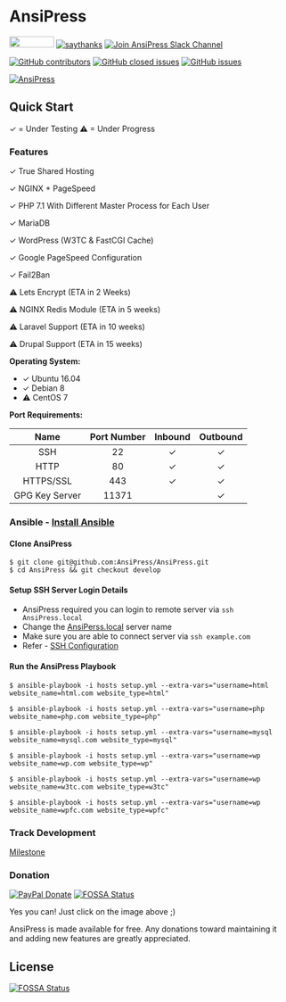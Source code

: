 # AnsiPress

 <a href="https://www.paypal.me/AnsiPress"><img src="https://cloud.githubusercontent.com/assets/1223371/23652872/75a751aa-0350-11e7-8a1f-20460e1e82fa.png" width="80" height="20"></a> [![saythanks](https://img.shields.io/badge/say-thanks-ff69b4.svg)](https://saythanks.io/to/MiteshShah) [![Join AnsiPress Slack Channel](https://ansipress.herokuapp.com/badge.svg)](https://ansipress.herokuapp.com/)

[![GitHub contributors](https://img.shields.io/github/contributors/AnsiPress/AnsiPress.svg)](https://github.com/AnsiPress/AnsiPress/graphs/contributors) [![GitHub closed issues](https://img.shields.io/github/issues-closed/AnsiPress/AnsiPress.svg)](https://github.com/AnsiPress/AnsiPress/issues?q=is%3Aissue+is%3Aclosed) [![GitHub issues](https://img.shields.io/github/issues/AnsiPress/AnsiPress.svg)](https://github.com/AnsiPress/AnsiPress/issues)


[![AnsiPress](https://cloud.githubusercontent.com/assets/1223371/23602874/937c6338-0278-11e7-8a91-6d62d677c46b.png)](https://www.youtube.com/watch?v=s7ShsNrQ4-0)

## Quick Start

✓ = Under Testing
⚠ = Under Progress

### Features

✓ True Shared Hosting

✓ NGINX + PageSpeed

✓ PHP 7.1 With Different Master Process for Each User

✓ MariaDB

✓ WordPress (W3TC & FastCGI Cache)

✓ Google PageSpeed Configuration

✓ Fail2Ban

⚠ Lets Encrypt (ETA in 2 Weeks)

⚠ NGINX Redis Module (ETA in 5 weeks)

⚠ Laravel Support (ETA in 10 weeks)

⚠ Drupal Support (ETA in 15 weeks)

**Operating System:**

- ✓ Ubuntu 16.04
- ✓	Debian 8
- ⚠ CentOS 7


**Port Requirements:**

| Name  | Port Number | Inbound | Outbound  |
|:-----:|:-----------:|:-------:|:---------:|
|SSH    |22           | ✓       |✓          |
|HTTP    |80           | ✓       |✓          |
|HTTPS/SSL    |443           | ✓       |✓          |
|GPG Key Server    |11371           |        |✓          |



### Ansible - [Install Ansible](https://miteshshah.github.io/devops/ansible/ansible-installation/)

#### Clone AnsiPress

```
$ git clone git@github.com:AnsiPress/AnsiPress.git
$ cd AnsiPress && git checkout develop
```

#### Setup SSH Server Login Details

* AnsiPress required you can login to remote server via `ssh AnsiPress.local`
* Change the [AnsiPerss.local](https://github.com/AnsiPress/AnsiPress/blob/develop/hosts#L2) server name
* Make sure you are able to connect server via `ssh example.com`
* Refer - [SSH Configuration](https://miteshshah.github.io/linux/ssh/ssh-tips-and-tricks/#ssh-config)

#### Run the AnsiPress Playbook

```
$ ansible-playbook -i hosts setup.yml --extra-vars="username=html website_name=html.com website_type=html"

$ ansible-playbook -i hosts setup.yml --extra-vars="username=php website_name=php.com website_type=php"

$ ansible-playbook -i hosts setup.yml --extra-vars="username=mysql website_name=mysql.com website_type=mysql"

$ ansible-playbook -i hosts setup.yml --extra-vars="username=wp website_name=wp.com website_type=wp"

$ ansible-playbook -i hosts setup.yml --extra-vars="username=wp website_name=w3tc.com website_type=w3tc"

$ ansible-playbook -i hosts setup.yml --extra-vars="username=wp website_name=wpfc.com website_type=wpfc"
```

### Track Development

[Milestone](https://github.com/AnsiPress/AnsiPress/milestones)

### Donation
[![PayPal Donate](https://cloud.githubusercontent.com/assets/1223371/20793214/ec6ffca2-b7eb-11e6-9614-d893ff77a565.png)](https://paypal.me/AnsiPress)
[![FOSSA Status](https://app.fossa.io/api/projects/git%2Bgithub.com%2FAnsiPress%2FAnsiPress.svg?type=shield)](https://app.fossa.io/projects/git%2Bgithub.com%2FAnsiPress%2FAnsiPress?ref=badge_shield)

Yes you can! Just click on the image above ;)

AnsiPress is made available for free. Any donations toward maintaining it and adding new features are greatly appreciated.


## License
[![FOSSA Status](https://app.fossa.io/api/projects/git%2Bgithub.com%2FAnsiPress%2FAnsiPress.svg?type=large)](https://app.fossa.io/projects/git%2Bgithub.com%2FAnsiPress%2FAnsiPress?ref=badge_large)